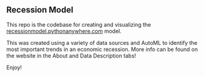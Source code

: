 ## Recession Model

This repo is the codebase for creating and visualizing the [recessionmodel.pythonanywhere.com](https://recessionmodel.pythonanywhere.com) model.

This was created using a variety of data sources and AutoML to identify the most important trends in an economic recession. More info can be found on the website in the About and Data Description tabs!

Enjoy!
